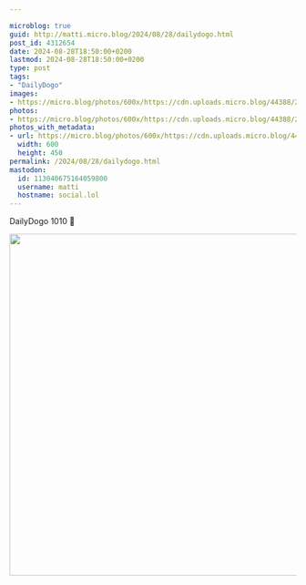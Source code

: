 ```yaml
---

microblog: true
guid: http://matti.micro.blog/2024/08/28/dailydogo.html
post_id: 4312654
date: 2024-08-28T18:50:00+0200
lastmod: 2024-08-28T18:50:00+0200
type: post
tags:
- "DailyDogo"
images:
- https://micro.blog/photos/600x/https://cdn.uploads.micro.blog/44388/2024/f1a8ec8401c54782af36ec13391e6e97.jpg
photos:
- https://micro.blog/photos/600x/https://cdn.uploads.micro.blog/44388/2024/f1a8ec8401c54782af36ec13391e6e97.jpg
photos_with_metadata:
- url: https://micro.blog/photos/600x/https://cdn.uploads.micro.blog/44388/2024/f1a8ec8401c54782af36ec13391e6e97.jpg
  width: 600
  height: 450
permalink: /2024/08/28/dailydogo.html
mastodon:
  id: 113040675164059800
  username: matti
  hostname: social.lol
---
```

DailyDogo 1010 🐶

<img src="/media/uploads/2024/f1a8ec8401c54782af36ec13391e6e97.jpg" width="600" alt="" />
